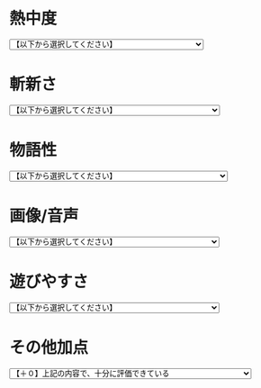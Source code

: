 # 熱中度

<select name="Game_1_PT1">
<option value="0" selected="">【以下から選択してください】</option>
<option value="10">【10】★★★★★ 最初から最後まで完全に熱中した</option>
<option value="9">【９】★★★★★ ほとんど熱中して遊んでいた</option>
<option value="8">【８】★★★★ ８割ほど、熱中して遊ぶことができた</option>
<option value="7">【７】★★★★ ７割くらいは熱中して遊べた</option>
<option value="6">【６】★★★ ６割くらいは熱中して遊んでいた</option>
<option value="5">【５】★★★ 熱中できたところとそれ以外が半々だ</option>
<option value="4">【４】★★ 熱中できてない時間の方が多かった</option>
<option value="3">【３】★★ 楽しめる部分も多少はあった</option>
<option value="2">【２】★ ほとんど楽しめなかった</option>
<option value="1">【１】★ すぐやめてしまった</option>
</select>

# 斬新さ

<select name="Game_1_PT2">
<option value="0" selected="">【以下から選択してください】</option>
<option value="10">【10】★★★★★ こんなゲーム今まで一度も見たことない</option>
<option value="9">【９】★★★★★ 記憶の中でもほとんど見ないゲームだ</option>
<option value="8">【８】★★★★ なかなか見ない新しさだと思う</option>
<option value="7">【７】★★★★ 自分にとって非常に新鮮だった</option>
<option value="6">【６】★★★ 十分な個性と目新しさがあった</option>
<option value="5">【５】★★★ そこそこの目新しさを感じる</option>
<option value="4">【４】★★ 個性やひとひねりを加えていると感じる</option>
<option value="3">【３】★★ 少しは他と違う部分もある</option>
<option value="2">【２】★ 既存のものとまったく同じではない</option>
<option value="1">【１】★ 目新しさはどこにもない</option>
</select>

# 物語性
<select name="Game_1_PT3">
<option value="0" selected="">【以下から選択してください】</option>
<option value="10">【10】★★★★★ これ以上の物語性にはそうそう出会えない</option>
<option value="9">【９】★★★★★ 非常に質が高い物語性を生み出せている</option>
<option value="8">【８】★★★★ 他と比べてもハイレベルな物語性を感じる</option>
<option value="7">【７】★★★★ しっかりとした物語性を生み出せている</option>
<option value="6">【６】★★★ 十分以上の物語性を生み出せている</option>
<option value="5">【５】★★★ ほどほどの物語性を感じる</option>
<option value="4">【４】★★ 多少の物語性/雰囲気を感じられる</option>
<option value="3">【３】★★ 物語や雰囲気づくりへの努力は感じられる</option>
<option value="2">【２】★ 物語性や雰囲気をほぼ排除した造りだ</option>
<option value="1">【１】★ 物語性も特有の雰囲気も全く感じられない</option>
</select>

# 画像/音声

<select name="Game_1_PT4">
        <option value="0" selected="">【以下から選択してください】</option>
        <option value="10">【10】★★★★★ 間違いなく最高の素材と使われ方だ</option>
        <option value="9">【９】★★★★★ 非常に優れた素材と使われ方だ</option>
        <option value="8">【８】★★★★ ハイレベルの目新しい素材と使われ方だ</option>
        <option value="7">【７】★★★★ 素材は目新しく､使い方も全く不満がない</option>
        <option value="6">【６】★★★ 素材の統一感も新鮮さも程々で、安心できる</option>
        <option value="5">【５】★★★ 素材への新鮮さや統一感を多少は感じられる</option>
        <option value="4">【４】★★ 未熟だが素材に対する努力を感じられる</option>
        <option value="3">【３】★★ 素材に対してしっくり感じない点がある</option>
        <option value="2">【２】★ 素材への努力はしているが良い印象を持てない</option>
        <option value="1">【１】★ 素材にこだわった印象を全く感じない</option>
      </select>
      
# 遊びやすさ

<select name="Game_1_PT5">
        <option value="0" selected="">【以下から選択してください】</option>
        <option value="10">【10】★★★★★ 全てに渡って完全に快適に遊べた</option>
        <option value="9">【９】★★★★★ ほぼ全てに渡って快適で、不満もない</option>
        <option value="8">【８】★★★★ プレイヤーへの配慮が多く感じられた</option>
        <option value="7">【７】★★★★ かすかに不満があるが､十分適切だと思う</option>
        <option value="6">【６】★★★ ほんの少し遊びにくい点もあるが許容範囲だ</option>
        <option value="5">【５】★★★ 遊びにくい点は結構あるが気にはならない</option>
        <option value="4">【４】★★ 理不尽･難解な部分が多いが、慣れた</option>
        <option value="3">【３】★★ ぎりぎり我慢できる理不尽さ/難解さだ</option>
        <option value="2">【２】★ 慣れないこともないが厳しい理不尽さ/難解さだ</option>
        <option value="1">【１】★ 許せないほどの理不尽さや難解さを感じる</option>
       </select>

# その他加点
<select name="Game_1_PT6">
        <option value="0" selected="">【＋０】上記の内容で、十分に評価できている</option>
        <option value="1">【＋１】★ 上記の他に良い点がある ※要ｺﾒﾝﾄ説明</option>
        <option value="2">【＋２】★ 上記の他にとても良い点がある ※要ｺﾒﾝﾄ説明</option>
        <option value="3">【＋３】★★ 上記の他に極めて良い点がある ※要ｺﾒﾝﾄ説明</option>
        <option value="4">【＋４】★★ 上記で説明できない魅力がある ※要ｺﾒﾝﾄ説明</option>
        <option value="5">【＋５】★★★ 上記で説明できない魅力が多い ※要ｺﾒﾝﾄ説明</option>
        <option value="6">【＋６】★★★ 上記で説明できない魅力が多すぎる ※要ｺﾒﾝﾄ説明</option>
        <option value="7">【＋７】★★★★ 上記では良さをほぼ評価できてない ※要ｺﾒﾝﾄ説明</option>
        <option value="8">【＋８】★★★★ 上記では何一つ良さを説明できてない ※要ｺﾒ説明</option>
        <option value="9">【＋９】★★★★★ 上記以外の全てが凄まじく良い ※要ｺﾒ説明</option>
        <option value="10">【＋10】★★★★★ 上記以外の全てが伝説級に良い ※要ｺﾒ説明</option>
       </select>